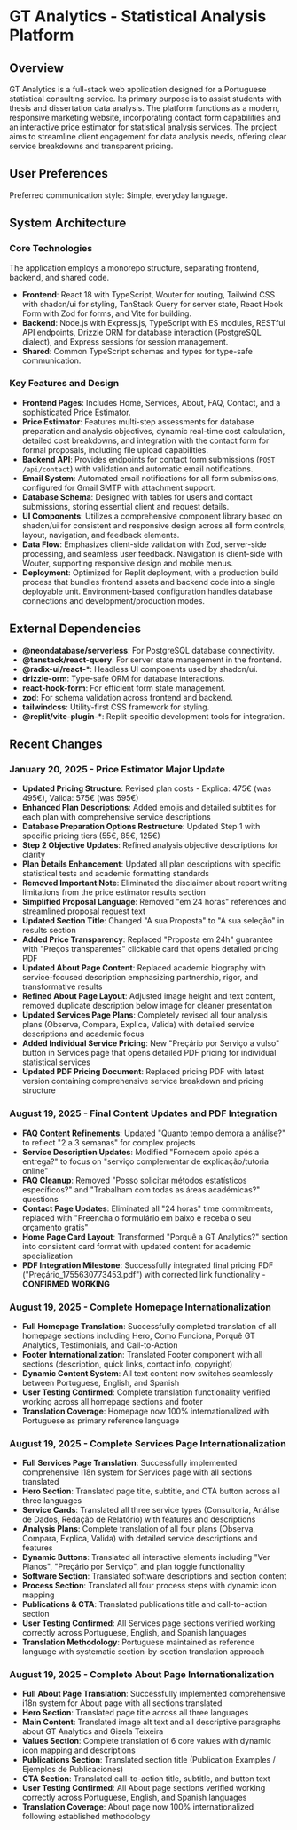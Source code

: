 # GT Analytics - Statistical Analysis Platform

## Overview
GT Analytics is a full-stack web application designed for a Portuguese statistical consulting service. Its primary purpose is to assist students with thesis and dissertation data analysis. The platform functions as a modern, responsive marketing website, incorporating contact form capabilities and an interactive price estimator for statistical analysis services. The project aims to streamline client engagement for data analysis needs, offering clear service breakdowns and transparent pricing.

## User Preferences
Preferred communication style: Simple, everyday language.

## System Architecture

### Core Technologies
The application employs a monorepo structure, separating frontend, backend, and shared code.
- **Frontend**: React 18 with TypeScript, Wouter for routing, Tailwind CSS with shadcn/ui for styling, TanStack Query for server state, React Hook Form with Zod for forms, and Vite for building.
- **Backend**: Node.js with Express.js, TypeScript with ES modules, RESTful API endpoints, Drizzle ORM for database interaction (PostgreSQL dialect), and Express sessions for session management.
- **Shared**: Common TypeScript schemas and types for type-safe communication.

### Key Features and Design
- **Frontend Pages**: Includes Home, Services, About, FAQ, Contact, and a sophisticated Price Estimator.
- **Price Estimator**: Features multi-step assessments for database preparation and analysis objectives, dynamic real-time cost calculation, detailed cost breakdowns, and integration with the contact form for formal proposals, including file upload capabilities.
- **Backend API**: Provides endpoints for contact form submissions (`POST /api/contact`) with validation and automatic email notifications.
- **Email System**: Automated email notifications for all form submissions, configured for Gmail SMTP with attachment support.
- **Database Schema**: Designed with tables for users and contact submissions, storing essential client and request details.
- **UI Components**: Utilizes a comprehensive component library based on shadcn/ui for consistent and responsive design across all form controls, layout, navigation, and feedback elements.
- **Data Flow**: Emphasizes client-side validation with Zod, server-side processing, and seamless user feedback. Navigation is client-side with Wouter, supporting responsive design and mobile menus.
- **Deployment**: Optimized for Replit deployment, with a production build process that bundles frontend assets and backend code into a single deployable unit. Environment-based configuration handles database connections and development/production modes.

## External Dependencies

- **@neondatabase/serverless**: For PostgreSQL database connectivity.
- **@tanstack/react-query**: For server state management in the frontend.
- **@radix-ui/react-***: Headless UI components used by shadcn/ui.
- **drizzle-orm**: Type-safe ORM for database interactions.
- **react-hook-form**: For efficient form state management.
- **zod**: For schema validation across frontend and backend.
- **tailwindcss**: Utility-first CSS framework for styling.
- **@replit/vite-plugin-***: Replit-specific development tools for integration.

## Recent Changes

### January 20, 2025 - Price Estimator Major Update
- **Updated Pricing Structure**: Revised plan costs - Explica: 475€ (was 495€), Valida: 575€ (was 595€)
- **Enhanced Plan Descriptions**: Added emojis and detailed subtitles for each plan with comprehensive service descriptions
- **Database Preparation Options Restructure**: Updated Step 1 with specific pricing tiers (55€, 85€, 125€)
- **Step 2 Objective Updates**: Refined analysis objective descriptions for clarity
- **Plan Details Enhancement**: Updated all plan descriptions with specific statistical tests and academic formatting standards
- **Removed Important Note**: Eliminated the disclaimer about report writing limitations from the price estimator results section
- **Simplified Proposal Language**: Removed "em 24 horas" references and streamlined proposal request text
- **Updated Section Title**: Changed "A sua Proposta" to "A sua seleção" in results section
- **Added Price Transparency**: Replaced "Proposta em 24h" guarantee with "Preços transparentes" clickable card that opens detailed pricing PDF
- **Updated About Page Content**: Replaced academic biography with service-focused description emphasizing partnership, rigor, and transformative results
- **Refined About Page Layout**: Adjusted image height and text content, removed duplicate description below image for cleaner presentation
- **Updated Services Page Plans**: Completely revised all four analysis plans (Observa, Compara, Explica, Valida) with detailed service descriptions and academic focus
- **Added Individual Service Pricing**: New "Preçário por Serviço a vulso" button in Services page that opens detailed PDF pricing for individual statistical services
- **Updated PDF Pricing Document**: Replaced pricing PDF with latest version containing comprehensive service breakdown and pricing structure

### August 19, 2025 - Final Content Updates and PDF Integration
- **FAQ Content Refinements**: Updated "Quanto tempo demora a análise?" to reflect "2 a 3 semanas" for complex projects
- **Service Description Updates**: Modified "Fornecem apoio após a entrega?" to focus on "serviço complementar de explicação/tutoria online"
- **FAQ Cleanup**: Removed "Posso solicitar métodos estatísticos específicos?" and "Trabalham com todas as áreas académicas?" questions
- **Contact Page Updates**: Eliminated all "24 horas" time commitments, replaced with "Preencha o formulário em baixo e receba o seu orçamento grátis"
- **Home Page Card Layout**: Transformed "Porquê a GT Analytics?" section into consistent card format with updated content for academic specialization
- **PDF Integration Milestone**: Successfully integrated final pricing PDF ("Preçário_1755630773453.pdf") with corrected link functionality - **CONFIRMED WORKING**

### August 19, 2025 - Complete Homepage Internationalization
- **Full Homepage Translation**: Successfully completed translation of all homepage sections including Hero, Como Funciona, Porquê GT Analytics, Testimonials, and Call-to-Action
- **Footer Internationalization**: Translated Footer component with all sections (description, quick links, contact info, copyright)
- **Dynamic Content System**: All text content now switches seamlessly between Portuguese, English, and Spanish
- **User Testing Confirmed**: Complete translation functionality verified working across all homepage sections and footer
- **Translation Coverage**: Homepage now 100% internationalized with Portuguese as primary reference language

### August 19, 2025 - Complete Services Page Internationalization
- **Full Services Page Translation**: Successfully implemented comprehensive i18n system for Services page with all sections translated
- **Hero Section**: Translated page title, subtitle, and CTA button across all three languages
- **Service Cards**: Translated all three service types (Consultoria, Análise de Dados, Redação de Relatório) with features and descriptions
- **Analysis Plans**: Complete translation of all four plans (Observa, Compara, Explica, Valida) with detailed service descriptions and features
- **Dynamic Buttons**: Translated all interactive elements including "Ver Planos", "Preçário por Serviço", and plan toggle functionality
- **Software Section**: Translated software descriptions and section content
- **Process Section**: Translated all four process steps with dynamic icon mapping
- **Publications & CTA**: Translated publications title and call-to-action section
- **User Testing Confirmed**: All Services page sections verified working correctly across Portuguese, English, and Spanish languages
- **Translation Methodology**: Portuguese maintained as reference language with systematic section-by-section translation approach

### August 19, 2025 - Complete About Page Internationalization
- **Full About Page Translation**: Successfully implemented comprehensive i18n system for About page with all sections translated
- **Hero Section**: Translated page title across all three languages
- **Main Content**: Translated image alt text and all descriptive paragraphs about GT Analytics and Gisela Teixeira
- **Values Section**: Complete translation of 6 core values with dynamic icon mapping and descriptions
- **Publications Section**: Translated section title (Publication Examples / Ejemplos de Publicaciones)
- **CTA Section**: Translated call-to-action title, subtitle, and button text
- **User Testing Confirmed**: All About page sections verified working correctly across Portuguese, English, and Spanish languages
- **Translation Coverage**: About page now 100% internationalized following established methodology
